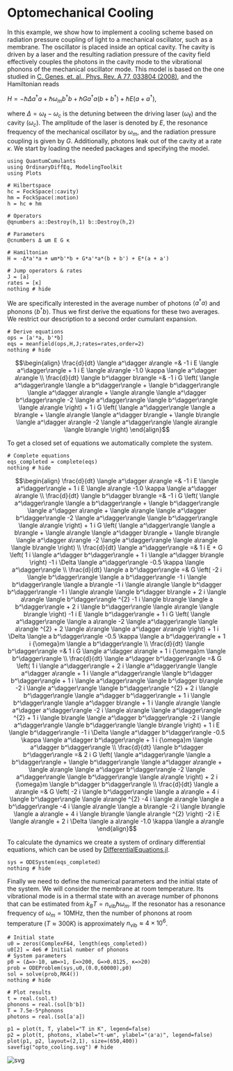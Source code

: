 # Optomechanical Cooling

In this example, we show how to implement a cooling scheme based on radiation pressure coupling of light to a mechanical oscillator, such as a membrane. The oscillator is placed inside an optical cavity. The cavity is driven by a laser and the resulting radiation pressure of the cavity field effectively couples the photons in the cavity mode to the vibrational phonons of the mechanical oscillator mode. This model is based on the one studied in [C. Genes, et. al., Phys. Rev. A 77, 033804 (2008)](https://journals.aps.org/pra/abstract/10.1103/PhysRevA.77.033804), and the Hamiltonian reads

$H = -\hbar\Delta a^\dagger a + \hbar\omega_m b^\dagger b + \hbar Ga^\dagger a \left(b + b^\dagger\right) + \hbar E \left(a + a^\dagger\right),$

where $\Delta = \omega_\ell - \omega_c$ is the detuning between the driving laser ($\omega_\ell$) and the cavity ($\omega_c$). The amplitude of the laser is denoted by $E$, the resonance frequency of the mechanical oscillator by $\omega_m$, and the radiation pressure coupling is given by $G$. Additionally, photons leak out of the cavity at a rate $\kappa$.
We start by loading the needed packages and specifying the model.


```@example optomechanics
using QuantumCumulants
using OrdinaryDiffEq, ModelingToolkit
using Plots

# Hilbertspace
hc = FockSpace(:cavity)
hm = FockSpace(:motion)
h = hc ⊗ hm

# Operators
@qnumbers a::Destroy(h,1) b::Destroy(h,2)

# Parameters
@cnumbers Δ ωm E G κ

# Hamiltonian
H = -Δ*a'*a + ωm*b'*b + G*a'*a*(b + b') + E*(a + a')

# Jump operators & rates
J = [a]
rates = [κ]
nothing # hide
```

We are specifically interested in the average number of photons $\langle a^\dagger a \rangle$ and phonons $\langle b^\dagger b \rangle$. Thus we first derive the equations for these two averages. We restrict our description to a second order cumulant expansion.


```@example optomechanics
# Derive equations
ops = [a'*a, b'*b]
eqs = meanfield(ops,H,J;rates=rates,order=2)
nothing # hide
```

```math
\begin{align}
\frac{d}{dt} \langle a^\dagger  a\rangle  =& -1 i E \langle a^\dagger\rangle  + 1 i E \langle a\rangle  -1.0 \kappa \langle a^\dagger  a\rangle  \\
\frac{d}{dt} \langle b^\dagger  b\rangle  =& -1 i G \left( \langle a^\dagger\rangle  \langle a  b^\dagger\rangle  + \langle b^\dagger\rangle  \langle a^\dagger  a\rangle  + \langle a\rangle  \langle a^\dagger  b^\dagger\rangle  -2 \langle a^\dagger\rangle  \langle b^\dagger\rangle  \langle a\rangle  \right) + 1 i G \left( \langle a^\dagger\rangle  \langle a  b\rangle  + \langle a\rangle  \langle a^\dagger  b\rangle  + \langle b\rangle  \langle a^\dagger  a\rangle  -2 \langle a^\dagger\rangle  \langle a\rangle  \langle b\rangle  \right)
\end{align}
```

To get a closed set of equations we automatically complete the system.


```@example optomechanics
# Complete equations
eqs_completed = complete(eqs)
nothing # hide
```


```math
\begin{align}
\frac{d}{dt} \langle a^\dagger  a\rangle  =& -1 i E \langle a^\dagger\rangle  + 1 i E \langle a\rangle  -1.0 \kappa \langle a^\dagger  a\rangle  \\
\frac{d}{dt} \langle b^\dagger  b\rangle  =& -1 i G \left( \langle a^\dagger\rangle  \langle a  b^\dagger\rangle  + \langle b^\dagger\rangle  \langle a^\dagger  a\rangle  + \langle a\rangle  \langle a^\dagger  b^\dagger\rangle  -2 \langle a^\dagger\rangle  \langle b^\dagger\rangle  \langle a\rangle  \right) + 1 i G \left( \langle a^\dagger\rangle  \langle a  b\rangle  + \langle a\rangle  \langle a^\dagger  b\rangle  + \langle b\rangle  \langle a^\dagger  a\rangle  -2 \langle a^\dagger\rangle  \langle a\rangle  \langle b\rangle  \right) \\
\frac{d}{dt} \langle a^\dagger\rangle  =& 1 i E + G \left( 1 i \langle a^\dagger  b^\dagger\rangle  + 1 i \langle a^\dagger  b\rangle  \right) -1 i \Delta \langle a^\dagger\rangle  -0.5 \kappa \langle a^\dagger\rangle  \\
\frac{d}{dt} \langle a  b^\dagger\rangle  =& G \left( -2 i \langle b^\dagger\rangle  \langle a  b^\dagger\rangle  -1 i \langle b^\dagger\rangle  \langle a  b\rangle  -1 i \langle a\rangle  \langle b^\dagger  b^\dagger\rangle  -1 i \langle a\rangle  \langle b^\dagger  b\rangle  + 2 i \langle a\rangle  \langle b^\dagger\rangle ^{2} -1 i \langle b\rangle  \langle a  b^\dagger\rangle  + 2 i \langle b^\dagger\rangle  \langle a\rangle  \langle b\rangle  \right) -1 i E \langle b^\dagger\rangle  + 1 i G \left( \langle a^\dagger\rangle  \langle a  a\rangle  -2 \langle a^\dagger\rangle  \langle a\rangle ^{2} + 2 \langle a\rangle  \langle a^\dagger  a\rangle  \right) + 1 i \Delta \langle a  b^\dagger\rangle  -0.5 \kappa \langle a  b^\dagger\rangle  + 1 i {\omega}m \langle a  b^\dagger\rangle  \\
\frac{d}{dt} \langle b^\dagger\rangle  =& 1 i G \langle a^\dagger  a\rangle  + 1 i {\omega}m \langle b^\dagger\rangle  \\
\frac{d}{dt} \langle a^\dagger  b^\dagger\rangle  =& G \left( 1 i \langle a^\dagger\rangle  + 2 i \langle a^\dagger\rangle  \langle a^\dagger  a\rangle  + 1 i \langle a^\dagger\rangle  \langle b^\dagger  b^\dagger\rangle  + 1 i \langle a^\dagger\rangle  \langle b^\dagger  b\rangle  -2 i \langle a^\dagger\rangle  \langle b^\dagger\rangle ^{2} + 2 i \langle b^\dagger\rangle  \langle a^\dagger  b^\dagger\rangle  + 1 i \langle b^\dagger\rangle  \langle a^\dagger  b\rangle  + 1 i \langle a\rangle  \langle a^\dagger  a^\dagger\rangle  -2 i \langle a\rangle  \langle a^\dagger\rangle ^{2} + 1 i \langle b\rangle  \langle a^\dagger  b^\dagger\rangle  -2 i \langle a^\dagger\rangle  \langle b^\dagger\rangle  \langle b\rangle  \right) + 1 i E \langle b^\dagger\rangle  -1 i \Delta \langle a^\dagger  b^\dagger\rangle  -0.5 \kappa \langle a^\dagger  b^\dagger\rangle  + 1 i {\omega}m \langle a^\dagger  b^\dagger\rangle  \\
\frac{d}{dt} \langle b^\dagger  b^\dagger\rangle  =& 2 i G \left( \langle a^\dagger\rangle  \langle a  b^\dagger\rangle  + \langle b^\dagger\rangle  \langle a^\dagger  a\rangle  + \langle a\rangle  \langle a^\dagger  b^\dagger\rangle  -2 \langle a^\dagger\rangle  \langle b^\dagger\rangle  \langle a\rangle  \right) + 2 i {\omega}m \langle b^\dagger  b^\dagger\rangle  \\
\frac{d}{dt} \langle a  a\rangle  =& G \left( -2 i \langle b^\dagger\rangle  \langle a  a\rangle  + 4 i \langle b^\dagger\rangle  \langle a\rangle ^{2} -4 i \langle a\rangle  \langle a  b^\dagger\rangle  -4 i \langle a\rangle  \langle a  b\rangle  -2 i \langle b\rangle  \langle a  a\rangle  + 4 i \langle b\rangle  \langle a\rangle ^{2} \right) -2 i E \langle a\rangle  + 2 i \Delta \langle a  a\rangle  -1.0 \kappa \langle a  a\rangle
\end{align}
```


To calculate the dynamics we create a system of ordinary differential equations, which can be used by [DifferentialEquations.jl](https://diffeq.sciml.ai/stable/).


```@example optomechanics
sys = ODESystem(eqs_completed)
nothing # hide
```

Finally we need to define the numerical parameters and the initial state of the system. We will consider the membrane at room temperature. Its vibrational mode is in a thermal state with an average number of phonons that can be estimated from $k_B T = n_\mathrm{vib}\hbar \omega_m$. If the resonator has a resonance frequency of $\omega_m = 10\mathrm{MHz}$, then the number of phonons at room temperature ($T\approx 300K$) is approximately $n_\mathrm{vib} \approx 4\times 10^6$.


```@example optomechanics
# Initial state
u0 = zeros(ComplexF64, length(eqs_completed))
u0[2] = 4e6 # Initial number of phonons
# System parameters
p0 = (Δ=>-10, ωm=>1, E=>200, G=>0.0125, κ=>20)
prob = ODEProblem(sys,u0,(0.0,60000),p0)
sol = solve(prob,RK4())
nothing # hide
```


```@example optomechanics
# Plot results
t = real.(sol.t)
phonons = real.(sol[b'b])
T = 7.5e-5*phonons
photons = real.(sol[a'a])

p1 = plot(t, T, ylabel="T in K", legend=false)
p2 = plot(t, photons, xlabel="t⋅ωm", ylabel="⟨a⁺a⟩", legend=false)
plot(p1, p2, layout=(2,1), size=(650,400))
savefig("opto_cooling.svg") # hide
```


![svg](opto_cooling.svg)
